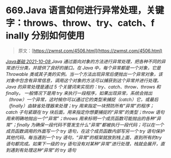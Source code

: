 <!--yml
category: 未分类
date: 0001-01-01 00:00:00
--->

# 669.Java 语言如何进行异常处理，关键字：throws、throw、try、catch、f inally 分别如何使用

> 原文：[https://zwmst.com/4506.html](https://zwmst.com/4506.html)

   [ *Java基础* ](https://zwmst.com/java%e5%9f%ba%e7%a1%80)*[ <time datetime="2021-10-08T23:09:49+08:00"> 2021-10-08 </time> ](https://zwmst.com/4506.html)  Java 通过面向对象的方法进行异常处理，把各种不同的异常进行分类，并提供了良好的接口。在 Java 中，每个异常都是一个对象，它是 Throwable 类或其子类的实例。当一个方法出现异常后便抛出一个异常对象，该对象中包含有异常信息，调用这个对象的方法可以捕获到这个异常并进行处理。Java 的异常处理是通过 5 个关键词来实现的：try、catch、throw、throws 和 finally。
一般情况下是用 try 来执行一段程序，如果出现异常，系统会抛出（throw）一个异常，这时候你可以通过它的类型来捕捉（catch）它，或最后（finally）由缺省处理器来处理；try 用来指定一块预防所有“异常”的程序；catch 子句紧跟在 try 块后面，用来指定你想要捕捉的“异常”的类型；throw 语句用来明确地抛出一个“异常”；throws 用来标明一个成员函数可能抛出的各种“异常”；finally 为确保一段代码不管发生什么“异常”都被执行一段代码；可以在一个成员函数调用的外面写一个 try 语句，在这个成员函数内部写另一个 try 语句保护其他代码。每当遇到一个 try 语句，“异常”的框架就放到栈上面，直到所有的try 语句都完成。如果下一级的 try 语句没有对某种“异常”进行处理，栈就会展开，直到遇到有处理这种“异常”的 try 语句*